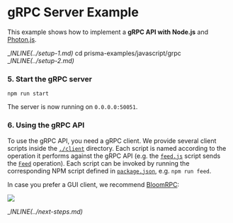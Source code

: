 # gRPC Server Example

This example shows how to implement a **gRPC API with Node.js** and [Photon.js](https://photonjs.prisma.io/).

__INLINE(../_setup-1.md)__
cd prisma-examples/javascript/grpc
__INLINE(../_setup-2.md)__

### 5. Start the gRPC server

```
npm run start
```

The server is now running on `0.0.0.0:50051`. 

### 6. Using the gRPC API

To use the gRPC API, you need a gRPC client. We provide several client scripts inside the [`./client`](./client) directory. Each script is named according to the operation it performs against the gRPC API (e.g. the [`feed.js`](./client/feed.js) script sends the [`Feed`](./service.proto#L7) operation). Each script can be invoked by running the corresponding NPM script defined in [`package.json`](./package.json), e.g. `npm run feed`.

In case you prefer a GUI client, we recommend [BloomRPC](https://github.com/uw-labs/bloomrpc):

![](https://imgur.com/0EiIo03.png)

__INLINE(../_next-steps.md)__
